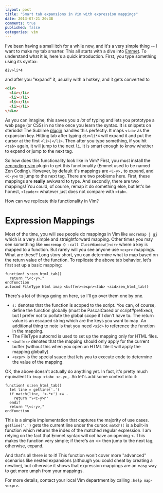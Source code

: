 ```yaml
---
layout: post
title: "Smart tab expansions in Vim with expression mappings"
date: 2013-07-21 20:38
comments: true
published: false
categories: vim
---
```


I've been having a small itch for a while now, and it's a very simple thing -- I want to make my tab smarter.  This all starts with a dive into [Emmet][a].  To understand what it is, here's a quick introduction.  First, you type something using its syntax:

```
div>li*4
```

and after you "expand" it, usually with a hotkey, and it gets converted to

``` html
<div>
  <li></li>
  <li></li>
  <li></li>
  <li></li>
</div>
```

As you can imagine, this saves you *a lot* of typing and lets you prototype a web page (or CSS) in no time once you learn the syntax.  It is snippets on steriods!  The Sublime [plugin][b] handles this perfectly.  It maps `<tab>` as the expansion key.  Hitting tab after typing `div>li*4` will expand it and put the cursor at the first `<li>|</li>`.  Then after you type something, if you hit `<tab>` again, it will jump to the next `li`.  It is smart enough to know whether to expand or jump to the next tag.

So how does this functionality look like in Vim?  First, you must install the [zencoding-vim][c] plugin to get this functionality (Emmet used to be named Zen Coding).  However, by default it's mappings are `<C-y>,` to expand, and `<C-y>n` to jump to the next tag.  There are two problems here.  First, these mappings are **really** awkward to type.  And secondly, there are two mappings!  You could, of course, remap it do something else, but let's be honest, `<leader>` whatever just does not compare with `<tab>`.

How can we replicate this functionality in Vim?

# Expression Mappings

Most of the time, you will see people do mappings in Vim like `nnoremap j gj` which is a very simple and straightforward mapping.  Other times you may see something like `nnoremap Q :call CloseWindow()<cr>` where a key is mapped to a function.  But rarely will you see anyone use `<expr>` mappings.  What are these?  Long story short, you can determine what to map based on the return value of the function.  To replicate the above tab behavior, let's first set up a basic mapping:

``` vim
function! s:zen_html_tab()
  return "\<c-y>,"
endfunction
autocmd FileType html imap <buffer><expr><tab> <sid>zen_html_tab()
```

There's a lot of things going on here, so I'll go over them one by one.

* `s:` denotes that the function is scoped to the script.  You can, of course, define the function globally (must be PascalCased or script#prefixed), but I prefer not to pollute the global scope if I don't have to.  The return value is an escaped string which are the keys you want to map.  An additional thing to note is that you need `<sid>` to reference the function in the mapping.
* The FileType autocmd is used to set up the mapping only for HTML files.
* `<buffer>` denotes that the mapping should only apply for the current buffer (without this when you open an HTML file it will apply the mapping globally).
* `<expr>` is the special sauce that lets you to execute code to determine the value of the mapping.

OK, the above doesn't actually do anything yet.  In fact, it's pretty much equivalent to `imap <tab> <c-y>,`.  So let's add some context into it:

``` vim
function! s:zen_html_tab()
  let line = getline('.')
  if match(line, '<.*>') >= -
    return "\<c-y>n"
  endif
  return "\<c-y>,"
endfunction
```

This is a simple implementation that captures the majority of use cases.  `getline('.')` gets the current line under the cursor.  `match()` is a built-in function which returns the index of the matched regular expression.  I am relying on the fact that Emmet syntax will *not* have an opening <.  This makes the function very simple; if there's an <> then jump to the next tag, otherwise, expand.

And that's all there is to it!  This function won't cover more "advanced" scenarios like nested expansions (although you could cheat by creating a newline), but otherwise it shows that expression mappings are an easy way to get more umph from your mappings.

For more details, contact your local Vim department by calling `:help map-<expr>`.

[a]: https://www.emmet.io
[b]: https://github.com/sergeche/emmet-sublime
[c]: https://github.com/mattn/zencoding-vim

